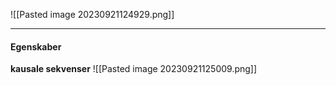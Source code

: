 ![[Pasted image 20230921124929.png]]
***
#### Egenskaber
**kausale sekvenser**
![[Pasted image 20230921125009.png]]
